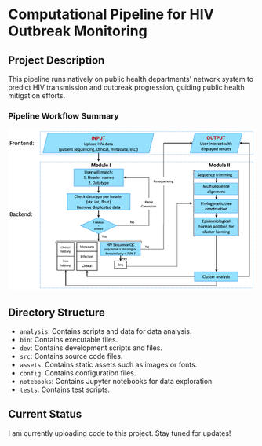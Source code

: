 # Computational Pipeline for HIV Outbreak Monitoring

## Project Description
This pipeline runs natively on public health departments' network system to predict HIV transmission and outbreak progression, guiding public health mitigation efforts.

### Pipeline Workflow Summary
![Workflow Summary](/figures/pipline_workflow.png)

## Directory Structure
- `analysis`: Contains scripts and data for data analysis.
- `bin`: Contains executable files.
- `dev`: Contains development scripts and files.
- `src`: Contains source code files.
- `assets`: Contains static assets such as images or fonts.
- `config`: Contains configuration files.
- `notebooks`: Contains Jupyter notebooks for data exploration.
- `tests`: Contains test scripts.

## Current Status
I am currently uploading code to this project. Stay tuned for updates!
